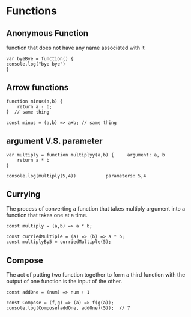 # Functions
## Anonymous Function
function that does not have any name associated with it

    var byeBye = function() {
    console.log("bye bye")
    }
## Arrow functions

    function minus(a,b) {
        return a - b;
    }  // same thing

    const minus = (a,b) => a+b; // same thing
## argument V.S. parameter

    var multiply = function multiplyy(a,b) {     argument: a, b
        return a * b
    }
    
    console.log(multiply(5,4))           parameters: 5,4
## Currying
The process of converting a function that takes multiply argument into a function that takes one at a time.

    const multiply = (a,b) => a * b;
    
    const curriedMultiple = (a) => (b) => a * b;
    const multiplyBy5 = curriedMultiple(5);
## Compose
The act of putting two function together to form a third function with the output of one function is the input of the other.
    
    const addOne = (num) => num + 1

    const Compose = (f,g) => (a) => f(g(a));
    console.log(Compose(addOne, addOne)(5));  // 7
